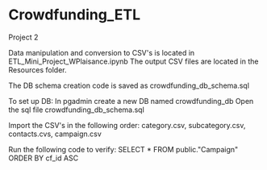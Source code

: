 # Crowdfunding_ETL
Project 2

Data manipulation and conversion to CSV's is located in ETL_Mini_Project_WPlaisance.ipynb
The output CSV files are located in the Resources folder.

The DB schema creation code is saved as crowdfunding_db_schema.sql

To set up DB:
In pgadmin create a new DB named crowdfunding_db
Open the sql file crowdfunding_db_schema.sql

Import the CSV's in the following order:
category.csv, subcategory.csv, contacts.cvs, campaign.csv

Run the following code to verify:
SELECT * FROM public."Campaign" ORDER BY cf_id ASC 

